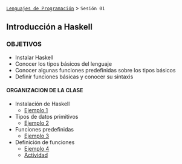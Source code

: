 [`Lenguajes de Programación`](../README.md) > `Sesión 01`

## Introducción a Haskell

### OBJETIVOS 

- Instalar Haskell
- Conocer los tipos básicos del lenguaje
- Conocer algunas funciones predefinidas sobre los tipos básicos
- Definir funciones básicas y conocer su sintaxis

#### ORGANIZACION DE LA CLASE

- Instalación de Haskell
   - [Ejemplo 1](ejemplo01/README.md)
- Tipos de datos primitivos
   - [Ejemplo 2](ejemplo02/README.md)
- Funciones predefinidas
   - [Ejemplo 3](ejemplo03/README.md)
- Definición de funciones
   - [Ejemplo 4](ejemplo04/README.md)
   - [Actividad](actividad/README.md)
